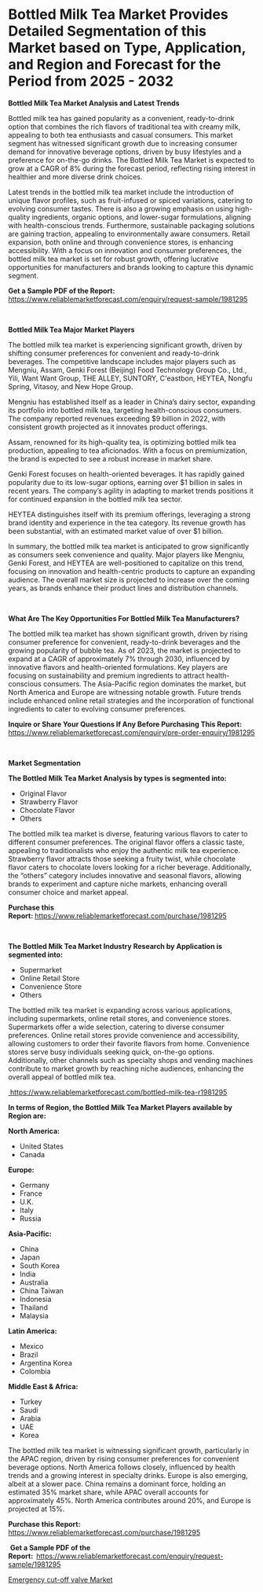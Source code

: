 <p><h1>Bottled Milk Tea Market Provides Detailed Segmentation of this Market based on Type, Application, and Region and Forecast for the Period from 2025 - 2032</h1></p><p><strong>Bottled Milk Tea Market Analysis and Latest Trends</strong></p>
<p><p>Bottled milk tea has gained popularity as a convenient, ready-to-drink option that combines the rich flavors of traditional tea with creamy milk, appealing to both tea enthusiasts and casual consumers. This market segment has witnessed significant growth due to increasing consumer demand for innovative beverage options, driven by busy lifestyles and a preference for on-the-go drinks. The Bottled Milk Tea Market is expected to grow at a CAGR of 8% during the forecast period, reflecting rising interest in healthier and more diverse drink choices.</p><p>Latest trends in the bottled milk tea market include the introduction of unique flavor profiles, such as fruit-infused or spiced variations, catering to evolving consumer tastes. There is also a growing emphasis on using high-quality ingredients, organic options, and lower-sugar formulations, aligning with health-conscious trends. Furthermore, sustainable packaging solutions are gaining traction, appealing to environmentally aware consumers. Retail expansion, both online and through convenience stores, is enhancing accessibility. With a focus on innovation and consumer preferences, the bottled milk tea market is set for robust growth, offering lucrative opportunities for manufacturers and brands looking to capture this dynamic segment.</p></p>
<p><strong>Get a Sample PDF of the Report:&nbsp;</strong> <a href="https://www.reliablemarketforecast.com/enquiry/request-sample/1981295?utm_campaign=2202&utm_medium=2&utm_source=Github&utm_content=ia&utm_term=28022025&utm_id=bottled-milk-tea">https://www.reliablemarketforecast.com/enquiry/request-sample/1981295</a></p>
<p>&nbsp;</p>
<p><strong>Bottled Milk Tea Major Market Players</strong></p>
<p><p>The bottled milk tea market is experiencing significant growth, driven by shifting consumer preferences for convenient and ready-to-drink beverages. The competitive landscape includes major players such as Mengniu, Assam, Genki Forest (Beijing) Food Technology Group Co., Ltd., Yili, Want Want Group, THE ALLEY, SUNTORY, C'eastbon, HEYTEA, Nongfu Spring, Vitasoy, and New Hope Group.</p><p>Mengniu has established itself as a leader in China’s dairy sector, expanding its portfolio into bottled milk tea, targeting health-conscious consumers. The company reported revenues exceeding $9 billion in 2022, with consistent growth projected as it innovates product offerings.</p><p>Assam, renowned for its high-quality tea, is optimizing bottled milk tea production, appealing to tea aficionados. With a focus on premiumization, the brand is expected to see a robust increase in market share.</p><p>Genki Forest focuses on health-oriented beverages. It has rapidly gained popularity due to its low-sugar options, earning over $1 billion in sales in recent years. The company’s agility in adapting to market trends positions it for continued expansion in the bottled milk tea sector.</p><p>HEYTEA distinguishes itself with its premium offerings, leveraging a strong brand identity and experience in the tea category. Its revenue growth has been substantial, with an estimated market value of over $1 billion.</p><p>In summary, the bottled milk tea market is anticipated to grow significantly as consumers seek convenience and quality. Major players like Mengniu, Genki Forest, and HEYTEA are well-positioned to capitalize on this trend, focusing on innovation and health-centric products to capture an expanding audience. The overall market size is projected to increase over the coming years, as brands enhance their product lines and distribution channels.</p></p>
<p>&nbsp;</p>
<p><strong>What Are The Key Opportunities For Bottled Milk Tea Manufacturers?</strong></p>
<p><p>The bottled milk tea market has shown significant growth, driven by rising consumer preference for convenient, ready-to-drink beverages and the growing popularity of bubble tea. As of 2023, the market is projected to expand at a CAGR of approximately 7% through 2030, influenced by innovative flavors and health-oriented formulations. Key players are focusing on sustainability and premium ingredients to attract health-conscious consumers. The Asia-Pacific region dominates the market, but North America and Europe are witnessing notable growth. Future trends include enhanced online retail strategies and the incorporation of functional ingredients to cater to evolving consumer preferences.</p></p>
<p><strong>Inquire or Share Your Questions If Any Before Purchasing This Report:</strong> <a href="https://www.reliablemarketforecast.com/enquiry/pre-order-enquiry/1981295?utm_campaign=2202&utm_medium=2&utm_source=Github&utm_content=ia&utm_term=28022025&utm_id=bottled-milk-tea">https://www.reliablemarketforecast.com/enquiry/pre-order-enquiry/1981295</a></p>
<p>&nbsp;</p>
<p><strong>Market Segmentation</strong></p>
<p><strong>The Bottled Milk Tea Market Analysis by types is segmented into:</strong></p>
<p><ul><li>Original Flavor</li><li>Strawberry Flavor</li><li>Chocolate Flavor</li><li>Others</li></ul></p>
<p><p>The bottled milk tea market is diverse, featuring various flavors to cater to different consumer preferences. The original flavor offers a classic taste, appealing to traditionalists who enjoy the authentic milk tea experience. Strawberry flavor attracts those seeking a fruity twist, while chocolate flavor caters to chocolate lovers looking for a richer beverage. Additionally, the “others” category includes innovative and seasonal flavors, allowing brands to experiment and capture niche markets, enhancing overall consumer choice and market appeal.</p></p>
<p><strong>Purchase this Report:&nbsp;</strong><a href="https://www.reliablemarketforecast.com/purchase/1981295?utm_campaign=2202&utm_medium=2&utm_source=Github&utm_content=ia&utm_term=28022025&utm_id=bottled-milk-tea">https://www.reliablemarketforecast.com/purchase/1981295</a></p>
<p>&nbsp;</p>
<p><strong>The Bottled Milk Tea Market Industry Research by Application is segmented into:</strong></p>
<p><ul><li>Supermarket</li><li>Online Retail Store</li><li>Convenience Store</li><li>Others</li></ul></p>
<p><p>The bottled milk tea market is expanding across various applications, including supermarkets, online retail stores, and convenience stores. Supermarkets offer a wide selection, catering to diverse consumer preferences. Online retail stores provide convenience and accessibility, allowing customers to order their favorite flavors from home. Convenience stores serve busy individuals seeking quick, on-the-go options. Additionally, other channels such as specialty shops and vending machines contribute to market growth by reaching niche audiences, enhancing the overall appeal of bottled milk tea.</p></p>
<p><a href="https://www.reliablemarketforecast.com/bottled-milk-tea-r1981295?utm_campaign=2202&utm_medium=2&utm_source=Github&utm_content=ia&utm_term=28022025&utm_id=bottled-milk-tea">&nbsp;https://www.reliablemarketforecast.com/bottled-milk-tea-r1981295</a></p>
<p><strong>In terms of Region, the Bottled Milk Tea Market Players available by Region are:</strong></p>
<p>
    <p> <strong> North America: </strong>
        <ul>
            <li>United States</li>
            <li>Canada</li>
        </ul>
        </p> 
    <p> <strong> Europe: </strong>
        <ul>
            <li>Germany</li>
            <li>France</li>
            <li>U.K.</li>
            <li>Italy</li>
            <li>Russia</li>
        </ul>
        </p> 
    <p> <strong> Asia-Pacific: </strong>
        <ul>
            <li>China</li>
            <li>Japan</li>
            <li>South Korea</li>
            <li>India</li>
            <li>Australia</li>
            <li>China Taiwan</li>
            <li>Indonesia</li>
            <li>Thailand</li>
            <li>Malaysia</li>
        </ul>
        </p> 
    <p> <strong> Latin America: </strong>
        <ul>
            <li>Mexico</li>
            <li>Brazil</li>
            <li>Argentina Korea</li>
            <li>Colombia</li>
        </ul>
        </p> 
    <p> <strong> Middle East & Africa: </strong>
        <ul>
            <li>Turkey</li>
            <li>Saudi</li>
            <li>Arabia</li>
            <li>UAE</li>
            <li>Korea</li>
        </ul>
    </p>
    </p>
<p><p>The bottled milk tea market is witnessing significant growth, particularly in the APAC region, driven by rising consumer preferences for convenient beverage options. North America follows closely, influenced by health trends and a growing interest in specialty drinks. Europe is also emerging, albeit at a slower pace. China remains a dominant force, holding an estimated 35% market share, while APAC overall accounts for approximately 45%. North America contributes around 20%, and Europe is projected at 15%.</p></p>
<p><strong>Purchase this Report: </strong><a href="https://www.reliablemarketforecast.com/purchase/1981295?utm_campaign=2202&utm_medium=2&utm_source=Github&utm_content=ia&utm_term=28022025&utm_id=bottled-milk-tea">https://www.reliablemarketforecast.com/purchase/1981295</a></p>
<p>&nbsp;<strong>Get a Sample PDF of the Report:&nbsp;&nbsp;</strong><a href="https://www.reliablemarketforecast.com/enquiry/request-sample/1981295?utm_campaign=2202&utm_medium=2&utm_source=Github&utm_content=ia&utm_term=28022025&utm_id=bottled-milk-tea">https://www.reliablemarketforecast.com/enquiry/request-sample/1981295</a></p>
<p><strong></strong></p>
<p><p><a href="https://github.com/penecorodz74/Market-Research-Report-List-1/blob/main/emergency-cut-off-valve-market.md?utm_campaign=2202&utm_medium=2&utm_source=Github&utm_content=ia&utm_term=28022025&utm_id=bottled-milk-tea">Emergency cut-off valve Market</a></p></p>